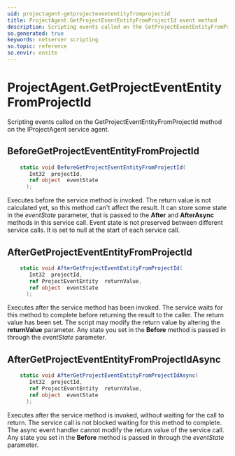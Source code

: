 ```yaml
---
uid: projectagent-getprojectevententityfromprojectid
title: ProjectAgent.GetProjectEventEntityFromProjectId event method
description: Scripting events called on the GetProjectEventEntityFromProjectId method on the ProjectAgent service agent.
so.generated: true
keywords: netserver scripting
so.topic: reference
so.envir: onsite
---
```

# ProjectAgent.GetProjectEventEntityFromProjectId

Scripting events called on the <see cref='M:IProjectAgent.GetProjectEventEntityFromProjectId'>GetProjectEventEntityFromProjectId</see> method on the <see cref='IProjectAgent'>IProjectAgent</see>  service agent.

## BeforeGetProjectEventEntityFromProjectId
```cs
    static void BeforeGetProjectEventEntityFromProjectId(
       Int32  projectId,
       ref object  eventState
      );
```
Executes before the service method is invoked.
The return value is not calculated yet, so this method can't affect the result.
It can store some state in the *eventState* parameter, that is passed to the **After** and **AfterAsync** methods in this service call.
Event state is not preserved between different service calls. It is set to null at the start of each service call.
## AfterGetProjectEventEntityFromProjectId
```cs
    static void AfterGetProjectEventEntityFromProjectId(
       Int32  projectId,
       ref ProjectEventEntity  returnValue,
       ref object  eventState
      );
```
Executes after the service method has been invoked. The service waits for this method to complete before returning the result to the caller.
The return value has been set. The script may modify the return value by altering the **returnValue** parameter.
Any state you set in the **Before** method is passed in through the *eventState* parameter.
## AfterGetProjectEventEntityFromProjectIdAsync
```cs
    static void AfterGetProjectEventEntityFromProjectIdAsync(
       Int32  projectId,
       ref ProjectEventEntity  returnValue,
       ref object  eventState
      );
```
Executes after the service method is invoked, without waiting for the call to return.
The service call is not blocked waiting for this method to complete.
The async event handler cannot modify the return value of the service call.
Any state you set in the **Before** method is passed in through the *eventState* parameter.

